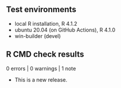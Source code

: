 ## Test environments
* local R installation, R 4.1.2
* ubuntu 20.04 (on GitHub Actions), R 4.1.0
* win-builder (devel)

## R CMD check results

0 errors | 0 warnings | 1 note

* This is a new release.
